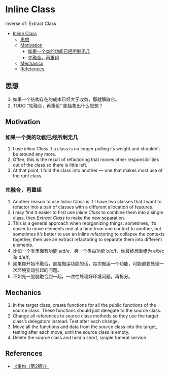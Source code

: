 # Inline Class 

inverse of: Extract Class


<!-- TOC -->

- [Inline Class](#inline-class)
    - [思想](#思想)
    - [Motivation](#motivation)
        - [如果一个类的功能已经所剩无几](#如果一个类的功能已经所剩无几)
        - [先融合，再重组](#先融合再重组)
    - [Mechanics](#mechanics)
    - [References](#references)

<!-- /TOC -->


## 思想
1. 如果一个结构存在的成本已经大于收益，那就解散它。
2. TODO  “先融合，再重组” 能抽象出什么思想？


## Motivation
### 如果一个类的功能已经所剩无几
1. I use *Inline Class* if a class is no longer pulling its weight and shouldn’t be around any more. 
2. Often, this is the result of refactoring that moves other responsibilities out of the class so there is little left. 
3. At that point, I fold the class into another — one that makes most use of the runt class. 

### 先融合，再重组
1. Another reason to use *Inline Class* is if I have two classes that I want to refactor into a pair of classes with a different allocation of features. 
2. I may find it easier to first use *Inline Class* to combine them into a single class, then *Extract Class* to make the new separation. 
3. This is a general approach when reorganizing things: sometimes, it’s easier to move elements one at a time from one context to another, but sometimes it’s better to use an inline refactoring to collapse the contexts together, then use an extract refactoring to separate them into different elements.
4. 比如一个类里面有功能 a/d/e，另一个类由功能 b/c/f，你最终想重组为 a/b/c 和 d/e/f。
5. 如果你开始不融合，直接搬运功能的话，每次搬运一个功能，可能都要处理一次环境变动引起的问题。
6. 不如先一股脑融合到一起，一次性处理好环境问题，再拆分。


## Mechanics
1. In the target class, create functions for all the public functions of the source class. These functions should just delegate to the source class. 
2. Change all references to source class methods so they use the target class’s delegators instead. Test after each change.
3. Move all the functions and data from the source class into the target, testing after each move, until the source class is empty. 
4. Delete the source class and hold a short, simple funeral service


## References
* [《重构（第2版）》](https://book.douban.com/subject/33400354/)
